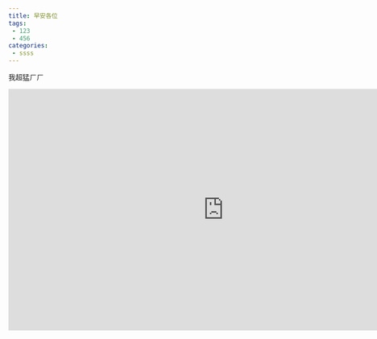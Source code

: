 ```yaml
---
title: 早安各位
tags:
 - 123
 - 456
categories:
 - ssss
---
```

我超猛ㄏㄏ
<iframe width="854" height="480" src="https://www.youtube.com/embed/H1va_evzg40" frameborder="0" gesture="media" allowfullscreen></iframe>